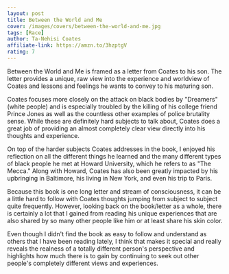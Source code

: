 ```yaml
---
layout: post
title: Between the World and Me
cover: /images/covers/between-the-world-and-me.jpg
tags: [Race]
author: Ta-Nehisi Coates
affiliate-link: https://amzn.to/3hzptgV
rating: 7
---
```


Between the World and Me is framed as a letter from Coates to his son. The letter provides a unique, raw view into the experience and worldview of Coates and lessons and feelings he wants to convey to his maturing son.

Coates focuses more closely on the attack on black bodies by "Dreamers" (white people) and is especially troubled by the killing of his college friend Prince Jones as well as the countless other examples of police brutality sense. While these are definitely hard subjects to talk about, Coates does a great job of providing an almost completely clear view directly into his thoughts and experience.

On top of the harder subjects Coates addresses in the book, I enjoyed his reflection on all the different things he learned and the many different types of black people he met at Howard University, which he refers to as "The Mecca." Along with Howard, Coates has also been greatly impacted by his upbringing in Baltimore, his living in New York, and even his trip to Paris.

Because this book is one long letter and stream of consciousness, it can be a little hard to follow with Coates thoughts jumping from subject to subject quite frequently. However, looking back on the book/letter as a whole, there is certainly a lot that I gained from reading his unique experiences that are also shared by so many other people like him or at least share his skin color.

Even though I didn't find the book as easy to follow and understand as others that I have been reading lately, I think that makes it special and really reveals the realness of a totally different person's perspective and highlights how much there is to gain by continuing to seek out other people's completely different views and experiences.
